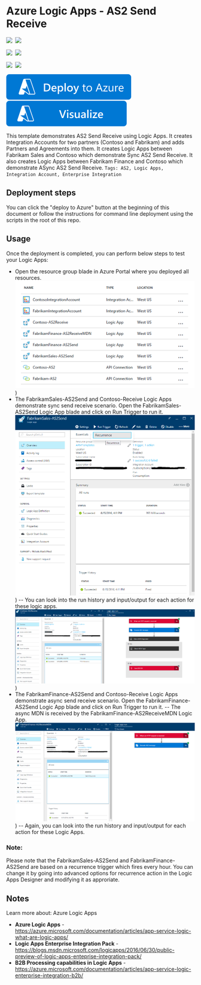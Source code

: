 # Azure Logic Apps - AS2 Send Receive

<IMG SRC="https://azurequickstartsservice.blob.core.windows.net/badges/201-logic-app-as2-send-receive/PublicLastTestDate.svg" />&nbsp;
<IMG SRC="https://azurequickstartsservice.blob.core.windows.net/badges/201-logic-app-as2-send-receive/PublicDeployment.svg" />&nbsp;

<IMG SRC="https://azurequickstartsservice.blob.core.windows.net/badges/201-logic-app-as2-send-receive/FairfaxLastTestDate.svg" />&nbsp;
<IMG SRC="https://azurequickstartsservice.blob.core.windows.net/badges/201-logic-app-as2-send-receive/FairfaxDeployment.svg" />&nbsp;

<IMG SRC="https://azurequickstartsservice.blob.core.windows.net/badges/201-logic-app-as2-send-receive/BestPracticeResult.svg" />&nbsp;
<IMG SRC="https://azurequickstartsservice.blob.core.windows.net/badges/201-logic-app-as2-send-receive/CredScanResult.svg" />&nbsp;

<a href="https://portal.azure.com/#create/Microsoft.Template/uri/https%3A%2F%2Fraw.githubusercontent.com%2FAzure%2Fazure-quickstart-templates%2Fmaster%2F201-logic-app-as2-send-receive%2Fazuredeploy.json" target="_blank">
    <img src="https://raw.githubusercontent.com/Azure/azure-quickstart-templates/master/1-CONTRIBUTION-GUIDE/images/deploytoazure.svg"/>
</a>
<a href="http://armviz.io/#/?load=https%3A%2F%2Fraw.githubusercontent.com%2FAzure%2Fazure-quickstart-templates%2Fmaster%2F201-logic-app-as2-send-receive%2Fazuredeploy.json" target="_blank">
    <img src="https://raw.githubusercontent.com/Azure/azure-quickstart-templates/master/1-CONTRIBUTION-GUIDE/images/visualizebutton.svg"/>
</a>

This template demonstrates AS2 Send Receive using Logic Apps. It creates Integration Accounts for two partners (Contoso and Fabrikam) and adds Partners and Agreements into them. It creates Logic Apps between Fabrikam Sales and Contoso which demonstrate Sync AS2 Send Receive. It also creates Logic Apps between Fabrikam Finance and Contoso which demonstrate ASync AS2 Send Receive.
`Tags: AS2, Logic Apps, Integration Account, Enterprise Integration`

## Deployment steps

You can click the "deploy to Azure" button at the beginning of this document or follow the instructions for command line deployment using the scripts in the root of this repo.

## Usage

Once the deployment is completed, you can perform below steps to test your Logic Apps:
- Open the resource group blade in Azure Portal where you deployed all resources.
![Image of Azure resources](https://raw.githubusercontent.com/Azure/azure-quickstart-templates/master/201-logic-app-as2-send-receive/images/azure-resources.png "Azure resources"))
- The FabrikamSales-AS2Send and Contoso-Receive Logic Apps demonstrate sync send receive scenario. Open the FabrikamSales-AS2Send Logic App blade and click on Run Trigger to run it.
![Image of FabrikamSales-AS2Send Logic App](https://raw.githubusercontent.com/Azure/azure-quickstart-templates/master/201-logic-app-as2-send-receive/images/fabrikamsales-as2send.png "Run FabrikamSales-AS2Send Logic App"))
-- You can look into the run history and input/output for each action for these logic apps.
![Image of Contoso-AS2Receive run history](https://raw.githubusercontent.com/Azure/azure-quickstart-templates/master/201-logic-app-as2-send-receive/images/contoso-as2receive-runhistory.png "Contoso-AS2Receive run history"))
- The FabrikamFinance-AS2Send and Contoso-Receive Logic Apps demonstrate async send receive scenario. Open the FabrikamFinance-AS2Send Logic App blade and click on Run Trigger to run it.
-- The async MDN is received by the FabrikamFinance-AS2ReceiveMDN Logic App.
![Image of FabrikamFinance-AS2ReceiveMDN run history](https://raw.githubusercontent.com/Azure/azure-quickstart-templates/master/201-logic-app-as2-send-receive/images/fabrikamfinance-as2receivemdn-runhistory.png "FabrikamFinance-AS2ReceiveMDN run history"))
-- Again, you can look into the run history and input/output for each action for these Logic Apps.

### Note: ###
Please note that the FabrikamSales-AS2Send and FabrikamFinance-AS2Send are based on a recurrence trigger which fires every hour. You can change it by going into advanced options for recurrence action in the Logic Apps Designer and modifying it as approriate.

## Notes

Learn more about: Azure Logic Apps
* **Azure Logic Apps** - https://azure.microsoft.com/documentation/articles/app-service-logic-what-are-logic-apps/
* **Logic Apps Enterprise Integration Pack** - https://blogs.msdn.microsoft.com/logicapps/2016/06/30/public-preview-of-logic-apps-enteprise-integration-pack/
* **B2B Processing capabilities in Logic Apps** - https://azure.microsoft.com/documentation/articles/app-service-logic-enterprise-integration-b2b/

